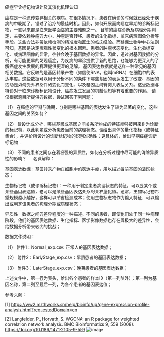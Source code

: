 癌症早诊标记物设计及其演化机理认知

癌症是一种遗传变异相关的疾病。在很多情况下，患者在确诊的时候就已经处于疾病的中晚期了，错过了治疗的最佳时机。因此，如何开展面向癌症早期的诊断标记物，一直以来都是临床医学面临的主要难题之一。
目前的癌症诊断及病理分期判定，主要依赖肿瘤的大小、肿瘤是否转移、患者的生化指标、临床病理图像分析等手段，这些方法非常依赖检测的精准度和医生的临床经验。而根据生物学中心法则可知，基因是决定表观性状变化的根本因素。患者的肿瘤状态变化、生化指标变化、或病理图像的异常，往往会晚于基因数据的异常。因此，通过对基因数据的分析，有可能更早的发现癌症，为疾病的早诊提供了新的思路，也能够为更深入的了解癌症发生发展的机理提供更深的见解。
基因表达数据就是这样一种常见的基因相关数据。它反映的是基因转录产物（如信使RNA，也叫mRNA）在细胞中的表达丰度。这些数据可以用于分析不同的条件下哪些基因的表达发生了改变、基因的活动是如何受外界条件的变化而变化、以及基因之间有何共表达关系。这些数据与特诊对于临床诊断标记物设计、癌症发生发展的机制认知等有着重要的作用。
请仅根据题目所提供的数据，尝试回答下列问题：


（1）	在癌症的早期与晚期，分别是哪些基因的表达发生了较为显著的变化，这些基因之间的关系如何？

（2）	请设计或分析，哪些基因或基因之间关系所构成的特征能够被用来作为诊断的标记物，以此判定或分析患者当前的病理状态。请给出具体的量化指标（或特征集合），并评价所设计的诊断标记物的识别准确性；更具体的，给出早期癌症诊断标记物；

（3）	不同的患者之间存在着极强的异质性，如何在分析过程中尽可能的消除异质性的影响？
 
名词解释：

基因表达数据：基因转录产物在细胞中的表达丰度，用以描述当前基因的活跃状态；

生物标记物（或诊断标记物）：一种用于判定患者病理状态的特征，可以是某个或某些基因表达值，也可以是某些基因表达关系的某种量化值。通常，生物标记物希望规模越小越好，这样可以节省检测成本；使用生物标志物作为输入特征，可以输出或判定该患者的病理分期或病理状态；

异质性：数据之间的差异程度的一种描述。不同的患者，即使他们处于同一种病理阶段，他们的基因表达数据、生化指标、医学影像数据也存在着极大的差异性，会给数据分析带来较大的挑战；

数据文件说明：

（1）	附件1：Normal_exp.csv: 正常人的基因表达数据；

（2）	附件2：EarlyStage_exp.csv：早期患者的基因表达数据；

（3）	附件3：LaterStage_exp.csv：晚期患者的基因表达数据；

上述文件中，第一行为表头，给出各个患者的样本ID（第一列除外）；第一列为基因名称，第二列至最后一列，为各个患者的基因表达值；


参考文献：

[1] https://ww2.mathworks.cn/help/bioinfo/ug/gene-expression-profile-analysis.html?requestedDomain=cn 

[2] Langfelder, P., Horvath, S. WGCNA: an R package for weighted correlation network analysis. BMC Bioinformatics 9, 559 (2008). https://doi.org/10.1186/1471-2105-9-559
![image](https://github.com/user-attachments/assets/c5882927-f511-48a0-8f22-efae32d15e60)
